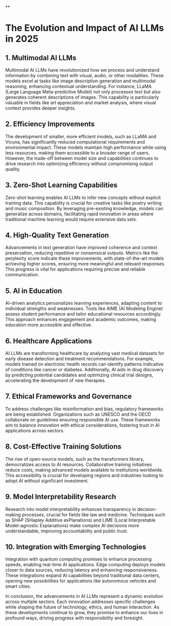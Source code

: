 **

# The Evolution and Impact of AI LLMs in 2025

## 1. Multimodal AI LLMs
Multimodal AI LLMs have revolutionized how we process and understand information by combining text with visual, audio, or other modalities. These models excel at tasks like image description generation and multimodal reasoning, enhancing contextual understanding. For instance, LLaMA (Large Language Meta-predictive Model) not only processes text but also generates coherent descriptions of images. This capability is particularly valuable in fields like art appreciation and market analysis, where visual context provides deeper insights.

## 2. Efficiency Improvements
The development of smaller, more efficient models, such as LLaMA and Vicuna, has significantly reduced computational requirements and environmental impact. These models maintain high performance while using less resources, making them accessible to a broader range of users. However, the trade-off between model size and capabilities continues to drive research into optimizing efficiency without compromising output quality.

## 3. Zero-Shot Learning Capabilities
Zero-shot learning enables AI LLMs to infer new concepts without explicit training data. This capability is crucial for creative tasks like poetry writing and music composition. By leveraging pre-existing knowledge, models can generalize across domains, facilitating rapid innovation in areas where traditional machine learning would require extensive data sets.

## 4. High-Quality Text Generation
Advancements in text generation have improved coherence and context preservation, reducing repetitive or nonsensical outputs. Metrics like the perplexity score indicate these improvements, with state-of-the-art models achieving higher scores, ensuring more meaningful and relevant responses. This progress is vital for applications requiring precise and reliable communication.

## 5. AI in Education
AI-driven analytics personalizes learning experiences, adapting content to individual strengths and weaknesses. Tools like AIME (AI Modeling Engine) assess student performance and tailor educational resources accordingly. This approach enhances engagement and academic outcomes, making education more accessible and effective.

## 6. Healthcare Applications
AI LLMs are transforming healthcare by analyzing vast medical datasets for early disease detection and treatment recommendations. For example, models trained on electronic health records can identify patterns indicative of conditions like cancer or diabetes. Additionally, AI aids in drug discovery by predicting potential candidates and optimizing clinical trial designs, accelerating the development of new therapies.

## 7. Ethical Frameworks and Governance
To address challenges like misinformation and bias, regulatory frameworks are being established. Organizations such as UNESCO and the OECD collaborate on guidelines ensuring responsible AI use. These frameworks aim to balance innovation with ethical considerations, fostering trust in AI applications across sectors.

## 8. Cost-Effective Training Solutions
The rise of open-source models, such as the transformers library, democratizes access to AI resources. Collaborative training initiatives reduce costs, making advanced models available to institutions worldwide. This accessibility is crucial for developing regions and industries looking to adopt AI without significant investment.

## 9. Model Interpretability Research
Research into model interpretability enhances transparency in decision-making processes, crucial for fields like law and medicine. Techniques such as SHAP (SHapley Additive exPlanations) and LIME (Local Interpretable Model-agnostic Explanations) make complex AI decisions more understandable, improving accountability and public trust.

## 10. Integration with Emerging Technologies
Integration with quantum computing promises to enhance processing speeds, enabling real-time AI applications. Edge computing deploys models closer to data sources, reducing latency and enhancing responsiveness. These integrations expand AI capabilities beyond traditional data centers, opening new possibilities for applications like autonomous vehicles and smart cities.

In conclusion, the advancements in AI LLMs represent a dynamic evolution across multiple sectors. Each innovation addresses specific challenges while shaping the future of technology, ethics, and human interaction. As these developments continue to grow, they promise to enhance our lives in profound ways, driving progress with responsibility and foresight.